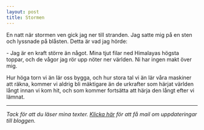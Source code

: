 ```yaml
---
layout: post
title: Stormen
---
```


En natt när stormen ven gick jag ner till stranden. Jag satte mig
på en sten och lyssnade på blåsten. Detta är vad jag hörde:

\- Jag är en kraft större än något. Mina tjut filar ned
Himalayas högsta toppar, och de vågor jag rör upp nöter ner
världen. Ni har ingen makt över mig.

Hur höga torn vi än lär oss bygga, och hur stora tal vi än lär
våra maskiner att räkna, kommer vi aldrig bli mäktigare än de
urkrafter som härjat världen långt innan vi kom hit, och som
kommer fortsätta att härja den långt efter vi lämnat.

---
*Tack för att du läser mina texter. [Klicka här][1] för att få mail om
uppdateringar till bloggen.*

[1]: http://eepurl.com/dKMp0w
